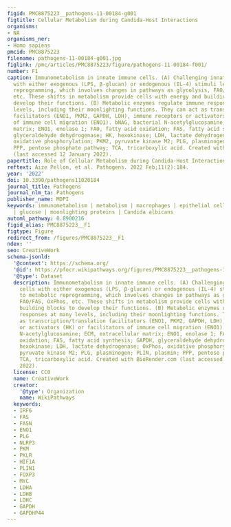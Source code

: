 ```yaml
---
figid: PMC8875223__pathogens-11-00184-g001
figtitle: Cellular Metabolism during Candida-Host Interactions
organisms:
- NA
organisms_ner:
- Homo sapiens
pmcid: PMC8875223
filename: pathogens-11-00184-g001.jpg
figlink: /pmc/articles/PMC8875223/figure/pathogens-11-00184-f001/
number: F1
caption: Immunometabolism in innate immune cells. (A) Challenging innate immune cells
  with either exogenous (LPS, β-glucan) or endogenous (IL-4) stimuli leads to metabolic
  reprogramming, which involves changes in pathways as glycolysis, FAO/FAS, OxPhos,
  etc. These shifts in metabolism provide cells with energy and building blocks to
  develop their functions. (B) Metabolic enzymes regulate immune responses at many
  levels, including their moonlighting functions. They can act as transcription/translation
  facilitators (ENO1, PKM2, GAPDH, LDH), immune receptors or activators (HK) or facilitators
  of immune cell migration (ENO1). bNAG, bacterial N-acetylglucosamine; ECM, extracellular
  matrix; ENO1, enolase 1; FAO, fatty acid oxidation; FAS, fatty acid synthesis; GAPDH,
  glyceraldehyde dehydrogenase; HK, hexokinase; LDH, lactate dehydrogenase; OxPhos,
  oxidative phosphorylation; PKM2, pyruvate kinase M2; PLG, plasminogen; PLIN, plasmin;
  PPP, pentose phosphate pathway; TCA, tricarboxylic acid. Created with BioRender.com
  (last accessed 12 January 2022).
papertitle: Role of Cellular Metabolism during Candida-Host Interactions.
reftext: Aize Pellon, et al. Pathogens. 2022 Feb;11(2):184.
year: '2022'
doi: 10.3390/pathogens11020184
journal_title: Pathogens
journal_nlm_ta: Pathogens
publisher_name: MDPI
keywords: immunometabolism | metabolism | macrophages | epithelial cells | glycolysis
  | glucose | moonlighting proteins | Candida albicans
automl_pathway: 0.8900216
figid_alias: PMC8875223__F1
figtype: Figure
redirect_from: /figures/PMC8875223__F1
ndex: ''
seo: CreativeWork
schema-jsonld:
  '@context': https://schema.org/
  '@id': https://pfocr.wikipathways.org/figures/PMC8875223__pathogens-11-00184-g001.html
  '@type': Dataset
  description: Immunometabolism in innate immune cells. (A) Challenging innate immune
    cells with either exogenous (LPS, β-glucan) or endogenous (IL-4) stimuli leads
    to metabolic reprogramming, which involves changes in pathways as glycolysis,
    FAO/FAS, OxPhos, etc. These shifts in metabolism provide cells with energy and
    building blocks to develop their functions. (B) Metabolic enzymes regulate immune
    responses at many levels, including their moonlighting functions. They can act
    as transcription/translation facilitators (ENO1, PKM2, GAPDH, LDH), immune receptors
    or activators (HK) or facilitators of immune cell migration (ENO1). bNAG, bacterial
    N-acetylglucosamine; ECM, extracellular matrix; ENO1, enolase 1; FAO, fatty acid
    oxidation; FAS, fatty acid synthesis; GAPDH, glyceraldehyde dehydrogenase; HK,
    hexokinase; LDH, lactate dehydrogenase; OxPhos, oxidative phosphorylation; PKM2,
    pyruvate kinase M2; PLG, plasminogen; PLIN, plasmin; PPP, pentose phosphate pathway;
    TCA, tricarboxylic acid. Created with BioRender.com (last accessed 12 January
    2022).
  license: CC0
  name: CreativeWork
  creator:
    '@type': Organization
    name: WikiPathways
  keywords:
  - IRF6
  - FAS
  - FASN
  - ENO1
  - PLG
  - NLRP3
  - PKM
  - PKLR
  - HIF1A
  - PLIN1
  - FOXP3
  - MYC
  - LDHA
  - LDHB
  - LDHC
  - GAPDH
  - GAPDHP44
---
```

